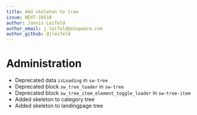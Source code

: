 ```yaml
---
title: Add skeleton to tree
issue: NEXT-18518
author: Jannis Leifeld
author_email: j.leifeld@shopware.com
author_github: @jleifeld
---
```

# Administration
* Deprecated data `isLoading` in `sw-tree`
* Deprecated block `sw_tree_loader` in `sw-tree`
* Deprecated block `sw_tree_item_element_toggle_loader` in `sw-tree-item`
* Added skeleton to category tree
* Added skeleton to landingpage tree
